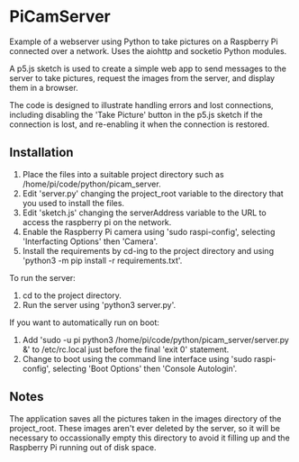 # PiCamServer

Example of a webserver using Python to take pictures on a Raspberry Pi connected over a network. Uses the aiohttp and socketio Python modules.

A p5.js sketch is used to create a simple web app to send messages to the server to take pictures, request the images from the server, and display them in a browser.

The code is designed to illustrate handling errors and lost connections, including disabling the 'Take Picture' button in the p5.js sketch if the connection is lost, and re-enabling it when the connection is restored.

## Installation

1. Place the files into a suitable project directory such as /home/pi/code/python/picam_server.
2. Edit 'server.py' changing the project_root variable to the directory that you used to install the files.
3. Edit 'sketch.js' changing the serverAddress variable to the URL to access the raspberry pi on the network.
4. Enable the Raspberry Pi camera using 'sudo raspi-config', selecting 'Interfacting Options' then 'Camera'.
5. Install the requirements by cd-ing to the project directory and using 'python3 -m pip install -r requirements.txt'.

To run the server:

1. cd to the project directory.
2. Run the server using 'python3 server.py'.

If you want to automatically run on boot:

1. Add 'sudo -u pi python3 /home/pi/code/python/picam_server/server.py &' to /etc/rc.local just before the final 'exit 0' statement.
2. Change to boot using the command line interface using 'sudo raspi-config', selecting 'Boot Options' then 'Console Autologin'.

## Notes

The application saves all the pictures taken in the images directory of the project_root. These images aren't ever deleted by the server, so it will be necessary to occassionally empty this directory to avoid it filling up and the Raspberry Pi running out of disk space.
